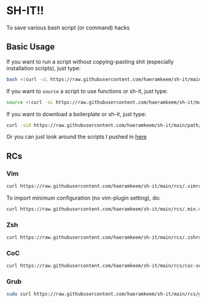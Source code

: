 # SH-IT!!

To save various bash script (or command) hacks

## Basic Usage

If you want to run a script without copying-pasting shit
(especially installation scripts), just type:

```bash
bash <(curl -sL https://raw.githubusercontent.com/haeramkeem/sh-it/main/path/to/script)
```

If you want to `source` a script to use functions or sh-it,
just type:

```bash
source <(curl -sL https://raw.githubusercontent.com/haeramkeem/sh-it/main/path/to/script)
```

If you want to download a boilerplate or sh-it, just type:

```bash
curl -sLO https://raw.githubusercontent.com/haeramkeem/sh-it/main/path/to/script
```

Or you can just look around the scripts I pushed in [here](https://gist.github.com/haeramkeem)

## RCs

### Vim

```bash
curl https://raw.githubusercontent.com/haeramkeem/sh-it/main/rcs/.vimrc > ~/.vimrc
```

To import minimum configuration (no vim-plugin setting), do:

```bash
curl https://raw.githubusercontent.com/haeramkeem/sh-it/main/rcs/.min.vimrc > ~/.vimrc
```

### Zsh

```bash
curl https://raw.githubusercontent.com/haeramkeem/sh-it/main/rcs/.zshrc > ~/.zshrc
```

### CoC

```bash
curl https://raw.githubusercontent.com/haeramkeem/sh-it/main/rcs/coc-settings.json -o ~/.vim/coc-settings.json
```

### Grub

```bash
sudo curl https://raw.githubusercontent.com/haeramkeem/sh-it/main/rcs/grub -o /etc/default/grub
```
